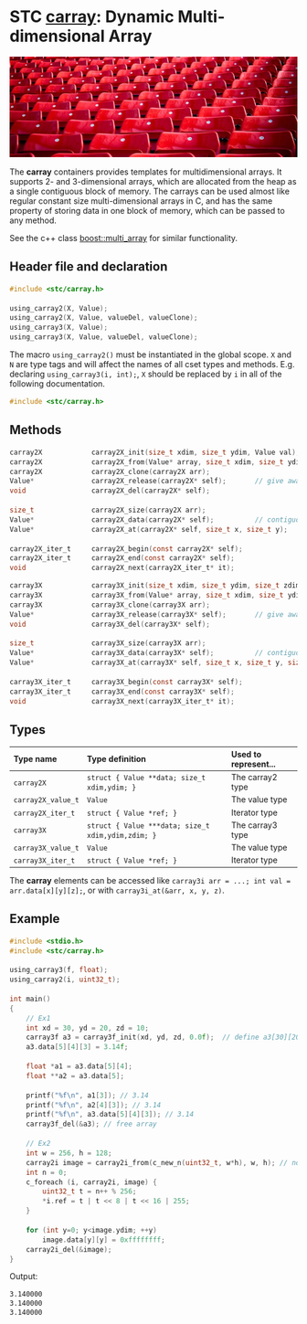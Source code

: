 # STC [carray](../stc/carray.h): Dynamic Multi-dimensional Array
![Array](pics/array.jpg)

The **carray** containers provides templates for multidimensional arrays. It supports 2- and
3-dimensional arrays, which are allocated from the heap as a single contiguous block of memory.
The carrays can be used almost like regular constant size multi-dimensional arrays in C, and has
the same property of storing data in one block of memory, which can be passed to any method.

See the c++ class [boost::multi_array](https://www.boost.org/doc/libs/release/libs/multi_array) for similar functionality.

## Header file and declaration

```c
#include <stc/carray.h>

using_carray2(X, Value);
using_carray2(X, Value, valueDel, valueClone);
using_carray3(X, Value);
using_carray3(X, Value, valueDel, valueClone);
```
The macro `using_carray2()` must be instantiated in the global scope. `X` and `N` are type tags and
will affect the names of all cset types and methods. E.g. declaring `using_carray3(i, int);`, `X` should
be replaced by `i` in all of the following documentation.

```c
#include <stc/carray.h>
```
## Methods

```c
carray2X            carray2X_init(size_t xdim, size_t ydim, Value val);
carray2X            carray2X_from(Value* array, size_t xdim, size_t ydim);
carray2X            carray2X_clone(carray2X arr);
Value*              carray2X_release(carray2X* self);       // give away data
void                carray2X_del(carray2X* self);

size_t              carray2X_size(carray2X arr);
Value*              carray2X_data(carray2X* self);          // contiguous memory
Value*              carray2X_at(carray2X* self, size_t x, size_t y);

carray2X_iter_t     carray2X_begin(const carray2X* self);
carray2X_iter_t     carray2X_end(const carray2X* self);
void                carray2X_next(carray2X_iter_t* it);
```
```c
carray3X            carray3X_init(size_t xdim, size_t ydim, size_t zdim, Value val);
carray3X            carray3X_from(Value* array, size_t xdim, size_t ydim, size_t zdim);
carray3X            carray3X_clone(carray3X arr);
Value*              carray3X_release(carray3X* self);       // give away data
void                carray3X_del(carray3X* self);

size_t              carray3X_size(carray3X arr);
Value*              carray3X_data(carray3X* self);          // contiguous memory
Value*              carray3X_at(carray3X* self, size_t x, size_t y, size_t z);

carray3X_iter_t     carray3X_begin(const carray3X* self);
carray3X_iter_t     carray3X_end(const carray3X* self);
void                carray3X_next(carray3X_iter_t* it);
```
## Types

| Type name            | Type definition                                    | Used to represent...      |
|:---------------------|:---------------------------------------------------|:--------------------------|
| `carray2X`           | `struct { Value **data; size_t xdim,ydim; }`       | The carray2 type          |
| `carray2X_value_t`   | `Value`                                            | The value type            |
| `carray2X_iter_t`    | `struct { Value *ref; }`                           | Iterator type             |
| `carray3X`           | `struct { Value ***data; size_t xdim,ydim,zdim; }` | The carray3 type          |
| `carray3X_value_t`   | `Value`                                            | The value type            |
| `carray3X_iter_t`    | `struct { Value *ref; }`                           | Iterator type             |

The **carray** elements can be accessed like `carray3i arr = ...; int val = arr.data[x][y][z];`, or with `carray3i_at(&arr, x, y, z)`.

## Example
```c
#include <stdio.h>
#include <stc/carray.h>

using_carray3(f, float);
using_carray2(i, uint32_t);

int main()
{
    // Ex1
    int xd = 30, yd = 20, zd = 10;
    carray3f a3 = carray3f_init(xd, yd, zd, 0.0f);  // define a3[30][20][10], init with 0.0f.
    a3.data[5][4][3] = 3.14f;

    float *a1 = a3.data[5][4];
    float **a2 = a3.data[5];

    printf("%f\n", a1[3]); // 3.14
    printf("%f\n", a2[4][3]); // 3.14
    printf("%f\n", a3.data[5][4][3]); // 3.14
    carray3f_del(&a3); // free array

    // Ex2
    int w = 256, h = 128;
    carray2i image = carray2i_from(c_new_n(uint32_t, w*h), w, h); // no value init
    int n = 0;
    c_foreach (i, carray2i, image) {
        uint32_t t = n++ % 256;
        *i.ref = t | t << 8 | t << 16 | 255;
    }

    for (int y=0; y<image.ydim; ++y)
        image.data[y][y] = 0xffffffff;
    carray2i_del(&image);
}
```
Output:
```
3.140000
3.140000
3.140000
```
